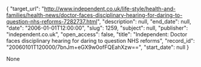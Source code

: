 {
  "target_url": "http://www.independent.co.uk/life-style/health-and-families/health-news/doctor-faces-disciplinary-hearing-for-daring-to-question-nhs-reforms-7282737.html", 
  "description": null, 
  "end_date": null, 
  "date": "2006-01-01T12:00:00", 
  "slug": 1259, 
  "subject": null, 
  "publisher": "independent.co.uk", 
  "open_access": false, 
  "title": "Independent: Doctor faces disciplinary hearing for daring to question NHS reforms", 
  "record_id": "20060101T120000/7bnJm+eGX9w0ofFQEahXzw==", 
  "start_date": null
}

None